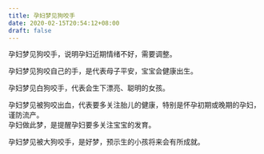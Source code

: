 ```yaml
---
title: 孕妇梦见狗咬手
date: 2020-02-15T20:54:12+08:00
draft: false
---
```


孕妇梦见狗咬手，说明孕妇近期情绪不好，需要调整。<br>

孕妇梦见狗咬自己的手，是代表母子平安，宝宝会健康出生。<br>

孕妇梦见白狗咬手，代表会生下漂亮、聪明的女孩。<br>

孕妇梦见被狗咬出血，代表要多关注胎儿的健康，特别是怀孕初期或晚期的孕妇，谨防流产。<br>
孕妇做此梦，是提醒孕妇要多关注宝宝的发育。<br>

孕妇梦见被大狗咬手，是好梦，预示生的小孩将来会有所成就。<br>
